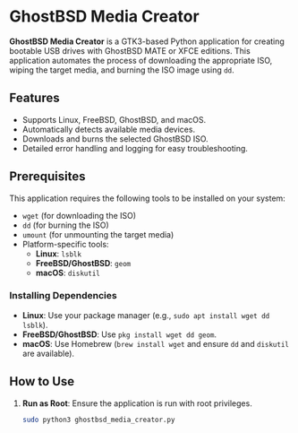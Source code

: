 # GhostBSD Media Creator

**GhostBSD Media Creator** is a GTK3-based Python application for creating bootable USB drives with GhostBSD MATE or XFCE editions. This application automates the process of downloading the appropriate ISO, wiping the target media, and burning the ISO image using `dd`.

## Features
- Supports Linux, FreeBSD, GhostBSD, and macOS.
- Automatically detects available media devices.
- Downloads and burns the selected GhostBSD ISO.
- Detailed error handling and logging for easy troubleshooting.

## Prerequisites
This application requires the following tools to be installed on your system:
- `wget` (for downloading the ISO)
- `dd` (for burning the ISO)
- `umount` (for unmounting the target media)
- Platform-specific tools:
  - **Linux**: `lsblk`
  - **FreeBSD/GhostBSD**: `geom`
  - **macOS**: `diskutil`

### Installing Dependencies
- **Linux**: Use your package manager (e.g., `sudo apt install wget dd lsblk`).
- **FreeBSD/GhostBSD**: Use `pkg install wget dd geom`.
- **macOS**: Use Homebrew (`brew install wget` and ensure `dd` and `diskutil` are available).

## How to Use
1. **Run as Root**:
   Ensure the application is run with root privileges.
   ```bash
   sudo python3 ghostbsd_media_creator.py
